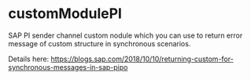 # customModulePI
SAP PI sender channel custom nodule which you can use to return error message of custom structure in synchronous scenarios.

Details here:
https://blogs.sap.com/2018/10/10/returning-custom-for-synchronous-messages-in-sap-pipo
